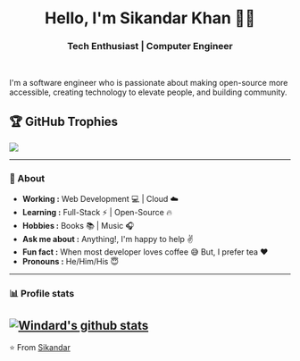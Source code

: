 
<h1 align="center"> Hello, I'm Sikandar Khan 👨‍💻 </h1>

<h3 align="center">  Tech Enthusiast | Computer Engineer </h3> <br>

I'm a software engineer who is passionate about making open-source more accessible, creating technology to elevate people, and building community.

## 🏆 GitHub Trophies
![](https://github-profile-trophy.vercel.app/?username=Sikandarkhan&theme=ambient_gradient&no-frame=false&no-bg=false&margin-w=4)


---------------------------------------------------------------------------------------------------------------------------------------------------------------------------------
### 🤔 About
-  **Working :**  Web Development :computer: | Cloud :cloud: 
-  **Learning :** Full-Stack :zap: | Open-Source :fire:	
-  **Hobbies :** Books :books: | Music :headphones:
-  **Ask me about :** Anything!, I'm happy to help :v:
-  **Fun fact :** When most developer loves coffee :sweat_smile: But, I prefer tea :heart: 
-  **Pronouns :** He/Him/His :innocent:

---------------------------------------------------------------------------------------------------------------------------------------------------------------------------------


### 📊 Profile stats
[![Windard's github stats](https://github-readme-stats.vercel.app/api?username=Sikandarkhan&show_icons=true&theme=radical)](https://github.com/Sikandarkhan)
---
⭐️ From [Sikandar](https://github.com/Sikandarkhan/)

<!--### <img src="https://media.giphy.com/media/VgCDAzcKvsR6OM0uWg/giphy.gif" width="50"> A little more about me...  

```javascript
const ashraf = {
    pronouns: "He" | "Him",
    askMeAbout: ["app dev", "web dev", "tech"],
    technologies:{
        backEnd: ["nodejs", "express", "python"],
        fronEnd: ["angular"],
        mobileApp: ["ionic","angular"],
        database: ["mongo","mySql"],
        serverless: ["mongo-realm","aws-lambda"],
        devOps: ["AWS", "Nginx", "Jenkins"],
        misc: ["Firebase", "Socket.IO"]
    },
    architecture: ["Serverless Architecture", "microservices", "event-driven", "Single page applications"],
} -->
